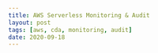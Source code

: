```yaml
---
title: AWS Serverless Monitoring & Audit
layout: post
tags: [aws, cda, monitoring, audit]
date: 2020-09-18
---
```


